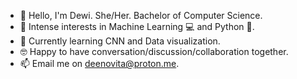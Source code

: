 - 👋 Hello, I'm Dewi. She/Her. Bachelor of Computer Science.
- 👀 Intense interests in Machine Learning 💻 and Python 🐍.
- 🌱 Currently learning CNN and Data visualization.
- 🤓 Happy to have conversation/discussion/collaboration together.
- 📫 Email me on deenovita@proton.me.

<!---
deenovita/deenovita is a ✨ special ✨ repository because its `README.md` (this file) appears on your GitHub profile.
You can click the Preview link to take a look at your changes.
--->

